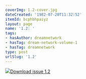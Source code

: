 ```yaml
---
coverImg: 1.2-cover.jpg
dateCreated: '1982-07-20T11:32:52'
itemId: bcphbhpaiyz
layout: page
name: '1.2: '
tags:
- hasAuthor: dreamnetwork
- hasTag: dream-network-volume-1
- hasTag: dreamnetwork
type: post
urlSlug: '1.2'
---
```

<img class="card-journal-img" src="../images/1.2-rect.jpg"/><a href="../files/pdfs/Volume_1/1.2_Dream_Network_Bulletin_Vol.1_Issue_2.pdf" download="">Download issue 1.2</a>